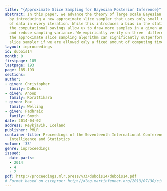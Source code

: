 ```yaml
---
title: "{Approximate Slice Sampling for Bayesian Posterior Inference}"
abstract: In this paper, we advance the theory of large scale Bayesian posterior inference
  by introducing a new approximate slice sampler that uses only small mini-batches
  of data in every iteration. While this introduces a bias in the stationary distribution,
  the computational savings allow us to draw more samples in a given amount of time
  and reduce sampling variance. We empirically verify on three  different models that
  the approximate slice sampling algorithm can significantly outperform a traditional
  slice sampler if we are allowed only a fixed amount of computing time for our simulations.
layout: inproceedings
id: dubois14
month: 0
firstpage: 185
lastpage: 193
page: 185-193
sections: 
author:
- given: Christopher
  family: DuBois
- given: Anoop
  family: Korattikara
- given: Max
  family: Welling
- given: Padhraic
  family: Smyth
date: 2014-04-02
address: Reykjavik, Iceland
publisher: PMLR
container-title: Proceedings of the Seventeenth International Conference on Artificial
  Intelligence and Statistics
volume: '33'
genre: inproceedings
issued:
  date-parts:
  - 2014
  - 4
  - 2
pdf: http://proceedings.mlr.press/v33/dubois14/dubois14.pdf
# Format based on citeproc: http://blog.martinfenner.org/2013/07/30/citeproc-yaml-for-bibliographies/
---
```

